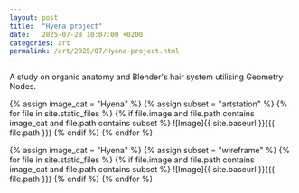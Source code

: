 ```yaml
---
layout: post
title:  "Hyena project"
date:   2025-07-28 10:07:00 +0200
categories: art
permalink: /art/2025/07/Hyena-project.html
---
```

A study on organic anatomy and Blender's hair system utilising Geometry Nodes.


{% assign image_cat = "Hyena" %}
{% assign subset = "artstation" %}
{% for file in site.static_files %}
  {% if file.image and file.path contains image_cat and file.path contains subset %}
![Image]{{ site.baseurl }}({{ file.path }})
  {% endif %}
{% endfor %}

{% assign image_cat = "Hyena" %}
{% assign subset = "wireframe" %}
{% for file in site.static_files %}
  {% if file.image and file.path contains image_cat and file.path contains subset %}
![Image]{{ site.baseurl }}({{ file.path }})
  {% endif %}
{% endfor %}
